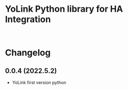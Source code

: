 # YoLink Python library for HA Integration
 
<br>

# Changelog
## 0.0.4 (2022.5.2)

* YoLink first version python
